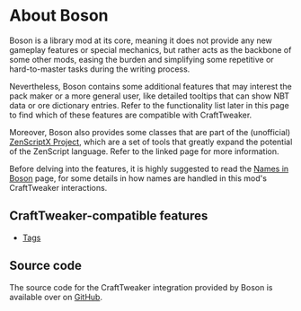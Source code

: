 # About Boson

Boson is a library mod at its core, meaning it does not provide any new gameplay features or special mechanics, but
rather acts as the backbone of some other mods, easing the burden and simplifying some repetitive or hard-to-master
tasks during the writing process.

Nevertheless, Boson contains some additional features that may interest the pack maker or a more general user, like
detailed tooltips that can show NBT data or ore dictionary entries. Refer to the functionality list later in this page
to find which of these features are compatible with CraftTweaker.

Moreover, Boson also provides some classes that are part of the (unofficial)
[ZenScriptX Project](/Mods/Boson/ZenScriptX/), which are a set of tools that greatly expand the potential of the
ZenScript language. Refer to the linked page for more information.

Before delving into the features, it is highly suggested to read the [Names in Boson](/Mods/Boson/Names/) page, for
some details in how names are handled in this mod's CraftTweaker interactions.

## CraftTweaker-compatible features
- [Tags](/Mods/Boson/Tags/Concept/)

## Source code
The source code for the CraftTweaker integration provided by Boson is available over on
[GitHub](https://github.com/TheSilkMiner/Boson/tree/1.12.2/src/main/kotlin/net/thesilkminer/mc/boson/compatibility/crafttweaker).
